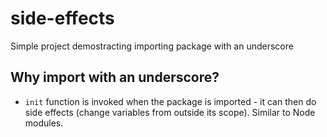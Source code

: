 side-effects
===================
Simple project demostracting importing package with an underscore

## Why import with an underscore?
- `init` function is invoked when the package is imported - it can then do side effects (change variables from outside its scope). Similar to Node modules.
